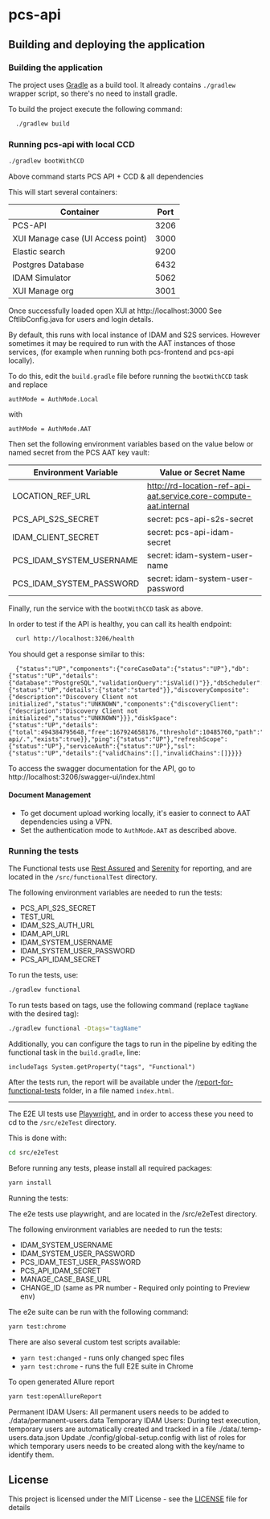 # pcs-api

## Building and deploying the application

### Building the application

The project uses [Gradle](https://gradle.org) as a build tool. It already contains
`./gradlew` wrapper script, so there's no need to install gradle.

To build the project execute the following command:

```bash
  ./gradlew build
```

### Running pcs-api with local CCD

```bash
./gradlew bootWithCCD
```
Above command starts PCS API + CCD & all dependencies

This will start several containers:

| Container                         | Port |
|-----------------------------------|------|
| PCS-API                           | 3206 |
| XUI Manage case (UI Access point) | 3000 |
| Elastic search                    | 9200 |
| Postgres Database                 | 6432 |
| IDAM Simulator                    | 5062 |
| XUI Manage org                    | 3001 |

Once successfully loaded open XUI at http://localhost:3000
See CftlibConfig.java for users and login details.

By default, this runs with local instance of IDAM and
S2S services. However sometimes it may be required to run
with the AAT instances of those services, (for example when running both pcs-frontend and pcs-api locally).

To do this, edit the `build.gradle` file before running the `bootWithCCD` task and replace

```
authMode = AuthMode.Local
```

with

```
authMode = AuthMode.AAT
```

Then set the following environment variables based on the value below or named secret
from the PCS AAT key vault:

| Environment Variable     | Value or Secret Name                                             |
|--------------------------|------------------------------------------------------------------|
| LOCATION_REF_URL         | http://rd-location-ref-api-aat.service.core-compute-aat.internal |
| PCS_API_S2S_SECRET       | secret: pcs-api-s2s-secret                                       |
| IDAM_CLIENT_SECRET       | secret: pcs-api-idam-secret                                      |
| PCS_IDAM_SYSTEM_USERNAME | secret: idam-system-user-name                                    |
| PCS_IDAM_SYSTEM_PASSWORD | secret: idam-system-user-password                                |


Finally, run the service with the `bootWithCCD` task as above.

In order to test if the API is healthy, you can call its health endpoint:

```bash
  curl http://localhost:3206/health
```

You should get a response similar to this:

```
  {"status":"UP","components":{"coreCaseData":{"status":"UP"},"db":{"status":"UP","details":{"database":"PostgreSQL","validationQuery":"isValid()"}},"dbScheduler":{"status":"UP","details":{"state":"started"}},"discoveryComposite":{"description":"Discovery Client not initialized","status":"UNKNOWN","components":{"discoveryClient":{"description":"Discovery Client not initialized","status":"UNKNOWN"}}},"diskSpace":{"status":"UP","details":{"total":494384795648,"free":167924658176,"threshold":10485760,"path":"/Users/jakegowler/Documents/HMCTS/pcs/pcs-api/.","exists":true}},"ping":{"status":"UP"},"refreshScope":{"status":"UP"},"serviceAuth":{"status":"UP"},"ssl":{"status":"UP","details":{"validChains":[],"invalidChains":[]}}}}
```

To access the swagger documentation for the API, go to http://localhost:3206/swagger-ui/index.html

#### Document Management

- To get document upload working locally, it's easier to connect to AAT dependencies using a VPN.
- Set the authentication mode to `AuthMode.AAT` as described above.

### Running the tests

The Functional tests use [Rest Assured](https://rest-assured.io) and [Serenity](https://serenity-bdd.github.io) for reporting, and are located in the `/src/functionalTest` directory.

The following environment variables are needed to run the tests:
- PCS_API_S2S_SECRET
- TEST_URL
- IDAM_S2S_AUTH_URL
- IDAM_API_URL
- IDAM_SYSTEM_USERNAME
- IDAM_SYSTEM_USER_PASSWORD
- PCS_API_IDAM_SECRET

To run the tests, use:
```bash
./gradlew functional
````

To run tests based on tags, use the following command (replace `tagName` with the desired tag):
```bash
./gradlew functional -Dtags="tagName"
````

Additionally, you can configure the tags to run in the pipeline by editing the functional task in the `build.gradle`, line:

`includeTags System.getProperty("tags", "Functional")`

After the tests run, the report will be available under the /[report-for-functional-tests](report-for-functional-tests) folder, in a file named `index.html`.

---

The E2E UI tests use [Playwright](https://playwright.dev/), and in order to access these you need to cd to the `/src/e2eTest` directory.

This is done with:

```bash
cd src/e2eTest
````

Before running any tests, please install all required packages:

```bash
yarn install
````
Running the tests:

The e2e tests use playwright, and are located in the /src/e2eTest directory.

The following environment variables are needed to run the tests:

- IDAM_SYSTEM_USERNAME
- IDAM_SYSTEM_USER_PASSWORD
- PCS_IDAM_TEST_USER_PASSWORD
- PCS_API_IDAM_SECRET
- MANAGE_CASE_BASE_URL
- CHANGE_ID (same as PR number - Required only pointing to Preview env)

The e2e suite can be run with the following command:

```bash
yarn test:chrome
```
There are also several custom test scripts available:

- `yarn test:changed` - runs only changed spec files
- `yarn test:chrome` - runs the full E2E suite in Chrome

To open generated Allure report

```bash
yarn test:openAllureReport
```
Permanent IDAM Users:
All permanent users needs to be added to ./data/permanent-users.data
Temporary IDAM Users:
During test execution, temporary users are automatically created and tracked in a file ./data/.temp-users.data.json
Update ./config/global-setup.config with list of roles for which temporary users needs to be created along with the key/name to
identify them.

## License

This project is licensed under the MIT License - see the [LICENSE](LICENSE) file for details

